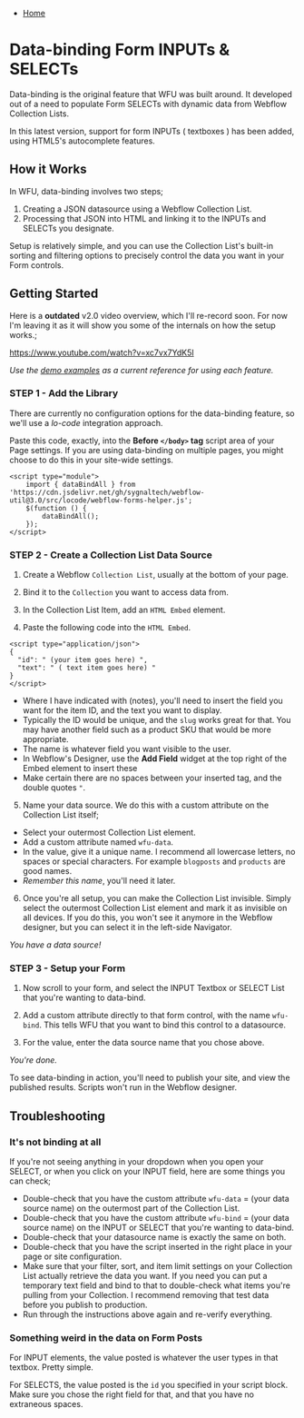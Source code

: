 
- [Home](/webflow-util)

# Data-binding Form INPUTs & SELECTs

Data-binding is the original feature that WFU was built around. It developed out of a need to populate Form SELECTs with dynamic data from Webflow Collection Lists.

In this latest version, support for form INPUTs ( textboxes ) has been added, using HTML5's autocomplete features.

## How it Works

In WFU, data-binding involves two steps;

1. Creating a JSON datasource using a Webflow Collection List.
2. Processing that JSON into HTML and linking it to the INPUTs and SELECTs you designate.

Setup is relatively simple, and you can use the Collection List's built-in sorting and filtering options to precisely control the data you want in your Form controls.

## Getting Started

Here is a **outdated** v2.0 video overview, which I'll re-record soon. For now I'm leaving it as it will show you some of the internals on how the setup works.;

https://www.youtube.com/watch?v=xc7vx7YdK5I

*Use the [demo examples](https://github.com/sygnaltech/webflow-util/tree/master/demo/webflow-forms/databinding) as a current reference for using each feature.*

### STEP 1 - Add the Library

There are currently no configuration options for the data-binding feature, so we'll use a *lo-code* integration approach.

Paste this code, exactly, into the **Before `</body>` tag** script area of your Page settings. If you are using data-binding on multiple pages, you might choose to do this in your site-wide settings.

```
<script type="module">
    import { dataBindAll } from 'https://cdn.jsdelivr.net/gh/sygnaltech/webflow-util@3.0/src/locode/webflow-forms-helper.js';
    $(function () {
        dataBindAll();
    });
</script>
```



### STEP 2 - Create a Collection List Data Source

1. Create a Webflow `Collection List`, usually at the bottom of your page.

2. Bind it to the `Collection` you want to access data from.

3. In the Collection List Item, add an `HTML Embed` element.

4. Paste the following code into the `HTML Embed`.

```
<script type="application/json">
{
  "id": " (your item goes here) ",
  "text": " ( text item goes here) "
}
</script>
```

+ Where I have indicated with (notes), you'll need to insert the field you want for the item ID, and the text you want to display. 
+ Typically the ID would be unique, and the `slug` works great for that. You may have another field such as a product SKU that would be more appropriate.
+ The name is whatever field you want visible to the user.
+ In Webflow's Designer, use the **Add Field** widget at the top right of the Embed element to insert these
+ Make certain there are no spaces between your inserted tag, and the double quotes `"`.



5. Name your data source. We do this with a custom attribute on the Collection List itself;

+ Select your outermost Collection List element.
+ Add a custom attribute named `wfu-data`.
+ In the value, give it a unique name. I recommend all lowercase letters, no spaces or special characters. For example `blogposts` and `products` are good names.
+ *Remember this name*, you'll need it later.


6. Once you're all setup, you can make the Collection List invisible. Simply select the outermost Collection List element and mark it as invisible on all devices. If you do this, you won't see it anymore in the Webflow designer, but you can select it in the left-side Navigator.

*You have a data source!*

### STEP 3 - Setup your Form

1. Now scroll to your form, and select the INPUT Textbox or SELECT List that you're wanting to data-bind.

2. Add a custom attribute directly to that form control, with the name `wfu-bind`. This tells WFU that you want to bind this control to a datasource.

3. For the value, enter the data source name that you chose above.


*You're done.*

To see data-binding in action, you'll need to publish your site, and view the published results. Scripts won't run in the Webflow designer.

## Troubleshooting

### It's not binding at all

If you're not seeing anything in your dropdown when you open your SELECT, or when you click on your INPUT field, here are some things you can check;

+ Double-check that you have the custom attribute `wfu-data` = (your data source name) on the outermost part of the Collection List.
+ Double-check that you have the custom attribute `wfu-bind` = (your data source name) on the INPUT or SELECT that you're wanting to data-bind.
+ Double-check that your datasource name is exactly the same on both.
+ Double-check that you have the script inserted in the right place in your page or site configuration.
+ Make sure that your filter, sort, and item limit settings on your Collection List actually retrieve the data you want. If you need you can put a temporary text field and bind to that to double-check what items you're pulling from your Collection. I recommend removing that test data before you publish to production.
+ Run through the instructions above again and re-verify everything.

### Something weird in the data on Form Posts

For INPUT elements, the value posted is whatever the user types in that textbox. Pretty simple.

For SELECTS, the value posted is the `id` you specified in your script block. Make sure you chose the right field for that, and that you have no extraneous spaces.


